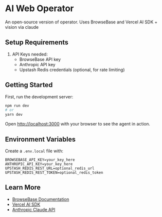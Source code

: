 # AI Web Operator

An open-source version of operator. Uses BrowseBase and Vercel AI SDK + vision via claude


## Setup Requirements

1. API Keys needed:
   - BrowseBase API key
   - Anthropic API key
   - Upstash Redis credentials (optional, for rate limiting)

## Getting Started

First, run the development server:

```bash
npm run dev
# or
yarn dev
```

Open [http://localhost:3000](http://localhost:3000) with your browser to see the agent in action.

## Environment Variables

Create a `.env.local` file with:

```env
BROWSEBASE_API_KEY=your_key_here
ANTHROPIC_API_KEY=your_key_here
UPSTASH_REDIS_REST_URL=optional_redis_url
UPSTASH_REDIS_REST_TOKEN=optional_redis_token
```


## Learn More

- [BrowseBase Documentation](https://browsebase.com/docs)
- [Vercel AI SDK](https://sdk.vercel.ai/docs)
- [Anthropic Claude API](https://docs.anthropic.com/claude/docs)
